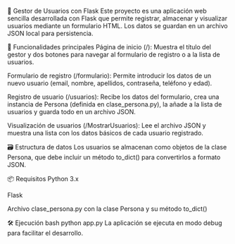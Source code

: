 🧩 Gestor de Usuarios con Flask
Este proyecto es una aplicación web sencilla desarrollada con Flask que permite registrar, almacenar y visualizar usuarios mediante un formulario HTML. Los datos se guardan en un archivo JSON local para persistencia.

🚀 Funcionalidades principales
Página de inicio (/): Muestra el título del gestor y dos botones para navegar al formulario de registro o a la lista de usuarios.

Formulario de registro (/formulario): Permite introducir los datos de un nuevo usuario (email, nombre, apellidos, contraseña, teléfono y edad).

Registro de usuario (/usuarios): Recibe los datos del formulario, crea una instancia de Persona (definida en clase_persona.py), la añade a la lista de usuarios y guarda todo en un archivo JSON.

Visualización de usuarios (/MostrarUsuarios): Lee el archivo JSON y muestra una lista con los datos básicos de cada usuario registrado.

🗃️ Estructura de datos
Los usuarios se almacenan como objetos de la clase Persona, que debe incluir un método to_dict() para convertirlos a formato JSON.


📦 Requisitos
Python 3.x

Flask

Archivo clase_persona.py con la clase Persona y su método to_dict()

🛠️ Ejecución
bash
python app.py
La aplicación se ejecuta en modo debug para facilitar el desarrollo.
